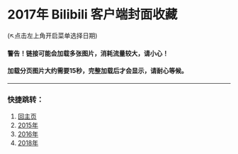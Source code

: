 # 2017年 Bilibili 客户端封面收藏 
(↖点击左上角开启菜单选择日期)
#### 警告！链接可能会加载多张图片，消耗流量较大，请小心！
#### 加载分页图片大约需要15秒，完整加载后才会显示，请耐心等候。
---
### 快捷跳转：
1. [回主页](https://bilicover.gitbooks.io/main/)
2. [2015年](https://bilicover.gitbooks.io/2015/)
3. [2016年](https://bilicover.gitbooks.io/2016/)
4. [2018年](https://bilicover.gitbooks.io/2018/)
